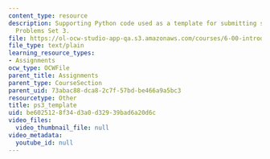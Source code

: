 ```yaml
---
content_type: resource
description: Supporting Python code used as a template for submitting solutions to
  Problems Set 3.
file: https://ol-ocw-studio-app-qa.s3.amazonaws.com/courses/6-00-introduction-to-computer-science-and-programming-fall-2008/be6025128f34d3a0d32939bad6a20d6c_ps3_template.py
file_type: text/plain
learning_resource_types:
- Assignments
ocw_type: OCWFile
parent_title: Assignments
parent_type: CourseSection
parent_uid: 73abac88-dca8-2c7f-57bd-be466a9a5bc3
resourcetype: Other
title: ps3_template
uid: be602512-8f34-d3a0-d329-39bad6a20d6c
video_files:
  video_thumbnail_file: null
video_metadata:
  youtube_id: null
---
```

